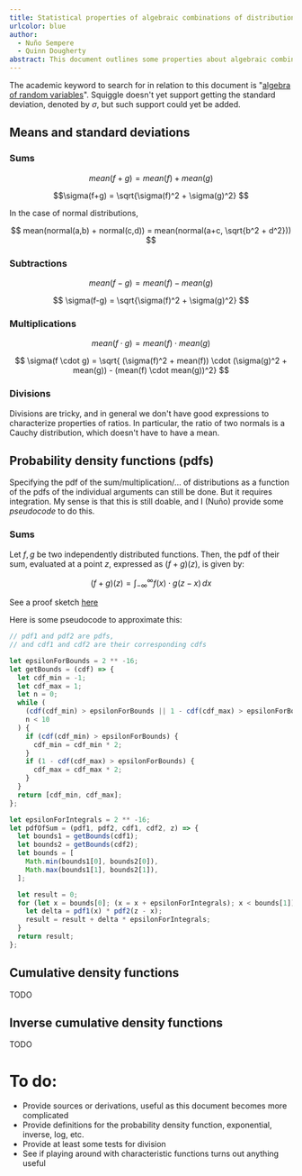 ```yaml
---
title: Statistical properties of algebraic combinations of distributions for property testing.
urlcolor: blue
author:
  - Nuño Sempere
  - Quinn Dougherty
abstract: This document outlines some properties about algebraic combinations of distributions. It is meant to facilitate property tests for [Squiggle](https://squiggle-language.com/), an estimation language for forecasters. So far, we are focusing on the means, the standard deviation and the shape of the pdfs.
---
```


The academic keyword to search for in relation to this document is "[algebra of random variables](https://wikiless.org/wiki/Algebra_of_random_variables?lang=en)". Squiggle doesn't yet support getting the standard deviation, denoted by $\sigma$, but such support could yet be added.

## Means and standard deviations

### Sums

$$
mean(f+g) = mean(f) + mean(g)
$$

$$\sigma(f+g) = \sqrt{\sigma(f)^2 + \sigma(g)^2}
$$

In the case of normal distributions,

$$
mean(normal(a,b) + normal(c,d)) = mean(normal(a+c, \sqrt{b^2 + d^2}))
$$

### Subtractions

$$ 
mean(f-g) = mean(f) - mean(g) 
$$

$$
\sigma(f-g) = \sqrt{\sigma(f)^2 + \sigma(g)^2}
$$

### Multiplications

$$
mean(f \cdot g) = mean(f) \cdot mean(g)
$$

$$
\sigma(f \cdot g) = \sqrt{ (\sigma(f)^2 + mean(f)) \cdot (\sigma(g)^2 + mean(g)) - (mean(f) \cdot mean(g))^2}
$$

### Divisions

Divisions are tricky, and in general we don't have good expressions to characterize properties of ratios. In particular, the ratio of two normals is a Cauchy distribution, which doesn't have to have a mean.

## Probability density functions (pdfs)

Specifying the pdf of the sum/multiplication/... of distributions as a function of the pdfs of the individual arguments can still be done. But it requires integration. My sense is that this is still doable, and I (Nuño) provide some _pseudocode_ to do this.

### Sums

Let $f, g$ be two independently distributed functions. Then, the pdf of their sum, evaluated at a point $z$, expressed as $(f + g)(z)$, is given by:

$$
(f + g)(z)= \int_{-\infty}^{\infty} f(x)\cdot g(z-x) \,dx
$$

See a proof sketch [here](https://www.milefoot.com/math/stat/rv-sums.htm)

Here is some pseudocode to approximate this:

```js
// pdf1 and pdf2 are pdfs,
// and cdf1 and cdf2 are their corresponding cdfs

let epsilonForBounds = 2 ** -16;
let getBounds = (cdf) => {
  let cdf_min = -1;
  let cdf_max = 1;
  let n = 0;
  while (
    (cdf(cdf_min) > epsilonForBounds || 1 - cdf(cdf_max) > epsilonForBounds) &&
    n < 10
  ) {
    if (cdf(cdf_min) > epsilonForBounds) {
      cdf_min = cdf_min * 2;
    }
    if (1 - cdf(cdf_max) > epsilonForBounds) {
      cdf_max = cdf_max * 2;
    }
  }
  return [cdf_min, cdf_max];
};

let epsilonForIntegrals = 2 ** -16;
let pdfOfSum = (pdf1, pdf2, cdf1, cdf2, z) => {
  let bounds1 = getBounds(cdf1);
  let bounds2 = getBounds(cdf2);
  let bounds = [
    Math.min(bounds1[0], bounds2[0]),
    Math.max(bounds1[1], bounds2[1]),
  ];

  let result = 0;
  for (let x = bounds[0]; (x = x + epsilonForIntegrals); x < bounds[1]) {
    let delta = pdf1(x) * pdf2(z - x);
    result = result + delta * epsilonForIntegrals;
  }
  return result;
};
```

## Cumulative density functions

TODO

## Inverse cumulative density functions

TODO

# To do:

- Provide sources or derivations, useful as this document becomes more complicated
- Provide definitions for the probability density function, exponential, inverse, log, etc.
- Provide at least some tests for division
- See if playing around with characteristic functions turns out anything useful
